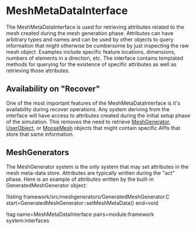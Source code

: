 # MeshMetaDataInterface

The MeshMetaDataInterface is used for retrieving attributes related to the mesh created during the mesh generation phase.
Attributes can have arbitrary types and names and can be used by other objects to query information that might otherwise
be cumbersome by just inspecting the raw mesh object. Examples include specific feature locations, dimensions, numbers
of elements in a direction, etc. The interface contains templated methods for querying for the existence of specific
attributes as well as retrieving those attributes.

## Availability on "Recover"

One of the most important features of the MeshMetaDataInterface is it's availability during recover
operations. Any system deriving from the interface will have access to attributes created during the initial setup
phase of the simulation. This removes the need to retrieve [MeshGenerator](meshgenerators/MeshGenerator.md),
[UserObject](syntax/UserObjects/index.md), or [MooseMesh](syntax/Mesh/index.md) objects that might contain specific
APIs that store that same information.

## MeshGenerators

The MeshGenerator system is the only system that may set attributes in the mesh meta-data store. Attributes are typically
written during the "act" phase. Here is an example of attributes written by the built-in GeneratedMeshGenerator object:

!listing framework/src/meshgenerators/GeneratedMeshGenerator.C start=GeneratedMeshGenerator::setMeshMetaData() end=void

!tag name=MeshMetaDataInterface pairs=module:framework system:interfaces
